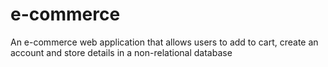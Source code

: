 # e-commerce
An e-commerce web application that allows users to add to cart, create an account and store details in a non-relational database
